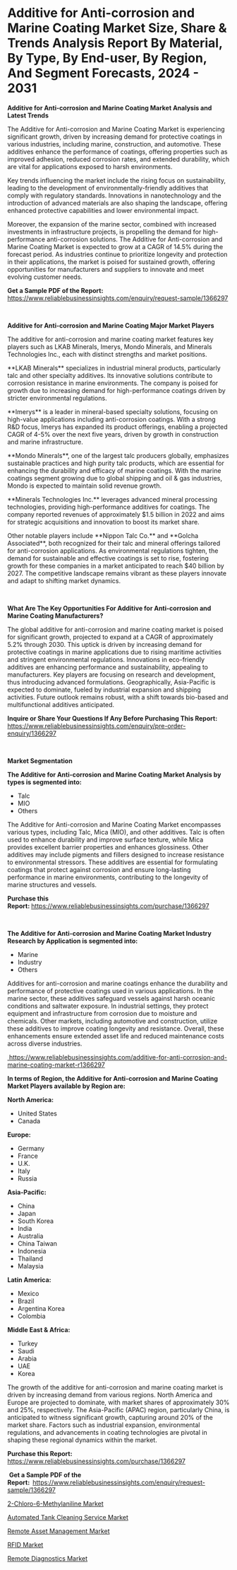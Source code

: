 <p><h1>Additive for Anti-corrosion and Marine Coating Market Size, Share & Trends Analysis Report By Material, By Type, By End-user, By Region, And Segment Forecasts, 2024 - 2031</h1></p><p><strong>Additive for Anti-corrosion and Marine Coating Market Analysis and Latest Trends</strong></p>
<p><p>The Additive for Anti-corrosion and Marine Coating Market is experiencing significant growth, driven by increasing demand for protective coatings in various industries, including marine, construction, and automotive. These additives enhance the performance of coatings, offering properties such as improved adhesion, reduced corrosion rates, and extended durability, which are vital for applications exposed to harsh environments.</p><p>Key trends influencing the market include the rising focus on sustainability, leading to the development of environmentally-friendly additives that comply with regulatory standards. Innovations in nanotechnology and the introduction of advanced materials are also shaping the landscape, offering enhanced protective capabilities and lower environmental impact.</p><p>Moreover, the expansion of the marine sector, combined with increased investments in infrastructure projects, is propelling the demand for high-performance anti-corrosion solutions. The Additive for Anti-corrosion and Marine Coating Market is expected to grow at a CAGR of 14.5% during the forecast period. As industries continue to prioritize longevity and protection in their applications, the market is poised for sustained growth, offering opportunities for manufacturers and suppliers to innovate and meet evolving customer needs.</p></p>
<p><strong>Get a Sample PDF of the Report:&nbsp;</strong> <a href="https://www.reliablebusinessinsights.com/enquiry/request-sample/1366297?utm_campaign=96&utm_medium=2&utm_source=Github&utm_content=ia&utm_term=05122024&utm_id=additive-for-anti-corrosion-and-marine-coating">https://www.reliablebusinessinsights.com/enquiry/request-sample/1366297</a></p>
<p>&nbsp;</p>
<p><strong>Additive for Anti-corrosion and Marine Coating Major Market Players</strong></p>
<p><p>The additive for anti-corrosion and marine coating market features key players such as LKAB Minerals, Imerys, Mondo Minerals, and Minerals Technologies Inc., each with distinct strengths and market positions. </p><p>**LKAB Minerals** specializes in industrial mineral products, particularly talc and other specialty additives. Its innovative solutions contribute to corrosion resistance in marine environments. The company is poised for growth due to increasing demand for high-performance coatings driven by stricter environmental regulations.</p><p>**Imerys** is a leader in mineral-based specialty solutions, focusing on high-value applications including anti-corrosion coatings. With a strong R&D focus, Imerys has expanded its product offerings, enabling a projected CAGR of 4-5% over the next five years, driven by growth in construction and marine infrastructure.</p><p>**Mondo Minerals**, one of the largest talc producers globally, emphasizes sustainable practices and high purity talc products, which are essential for enhancing the durability and efficacy of marine coatings. With the marine coatings segment growing due to global shipping and oil & gas industries, Mondo is expected to maintain solid revenue growth.</p><p>**Minerals Technologies Inc.** leverages advanced mineral processing technologies, providing high-performance additives for coatings. The company reported revenues of approximately $1.5 billion in 2022 and aims for strategic acquisitions and innovation to boost its market share.</p><p>Other notable players include **Nippon Talc Co.** and **Golcha Associated**, both recognized for their talc and mineral offerings tailored for anti-corrosion applications. As environmental regulations tighten, the demand for sustainable and effective coatings is set to rise, fostering growth for these companies in a market anticipated to reach $40 billion by 2027. The competitive landscape remains vibrant as these players innovate and adapt to shifting market dynamics.</p></p>
<p>&nbsp;</p>
<p><strong>What Are The Key Opportunities For Additive for Anti-corrosion and Marine Coating Manufacturers?</strong></p>
<p><p>The global additive for anti-corrosion and marine coating market is poised for significant growth, projected to expand at a CAGR of approximately 5.2% through 2030. This uptick is driven by increasing demand for protective coatings in marine applications due to rising maritime activities and stringent environmental regulations. Innovations in eco-friendly additives are enhancing performance and sustainability, appealing to manufacturers. Key players are focusing on research and development, thus introducing advanced formulations. Geographically, Asia-Pacific is expected to dominate, fueled by industrial expansion and shipping activities. Future outlook remains robust, with a shift towards bio-based and multifunctional additives anticipated.</p></p>
<p><strong>Inquire or Share Your Questions If Any Before Purchasing This Report:</strong> <a href="https://www.reliablebusinessinsights.com/enquiry/pre-order-enquiry/1366297?utm_campaign=96&utm_medium=2&utm_source=Github&utm_content=ia&utm_term=05122024&utm_id=additive-for-anti-corrosion-and-marine-coating">https://www.reliablebusinessinsights.com/enquiry/pre-order-enquiry/1366297</a></p>
<p>&nbsp;</p>
<p><strong>Market Segmentation</strong></p>
<p><strong>The Additive for Anti-corrosion and Marine Coating Market Analysis by types is segmented into:</strong></p>
<p><ul><li>Talc</li><li>MIO</li><li>Others</li></ul></p>
<p><p>The Additive for Anti-corrosion and Marine Coating Market encompasses various types, including Talc, Mica (MIO), and other additives. Talc is often used to enhance durability and improve surface texture, while Mica provides excellent barrier properties and enhances glossiness. Other additives may include pigments and fillers designed to increase resistance to environmental stressors. These additives are essential for formulating coatings that protect against corrosion and ensure long-lasting performance in marine environments, contributing to the longevity of marine structures and vessels.</p></p>
<p><strong>Purchase this Report:&nbsp;</strong><a href="https://www.reliablebusinessinsights.com/purchase/1366297?utm_campaign=96&utm_medium=2&utm_source=Github&utm_content=ia&utm_term=05122024&utm_id=additive-for-anti-corrosion-and-marine-coating">https://www.reliablebusinessinsights.com/purchase/1366297</a></p>
<p>&nbsp;</p>
<p><strong>The Additive for Anti-corrosion and Marine Coating Market Industry Research by Application is segmented into:</strong></p>
<p><ul><li>Marine</li><li>Industry</li><li>Others</li></ul></p>
<p><p>Additives for anti-corrosion and marine coatings enhance the durability and performance of protective coatings used in various applications. In the marine sector, these additives safeguard vessels against harsh oceanic conditions and saltwater exposure. In industrial settings, they protect equipment and infrastructure from corrosion due to moisture and chemicals. Other markets, including automotive and construction, utilize these additives to improve coating longevity and resistance. Overall, these enhancements ensure extended asset life and reduced maintenance costs across diverse industries.</p></p>
<p><a href="https://www.reliablebusinessinsights.com/additive-for-anti-corrosion-and-marine-coating-market-r1366297?utm_campaign=96&utm_medium=2&utm_source=Github&utm_content=ia&utm_term=05122024&utm_id=additive-for-anti-corrosion-and-marine-coating">&nbsp;https://www.reliablebusinessinsights.com/additive-for-anti-corrosion-and-marine-coating-market-r1366297</a></p>
<p><strong>In terms of Region, the Additive for Anti-corrosion and Marine Coating Market Players available by Region are:</strong></p>
<p>
    <p> <strong> North America: </strong>
        <ul>
            <li>United States</li>
            <li>Canada</li>
        </ul>
        </p> 
    <p> <strong> Europe: </strong>
        <ul>
            <li>Germany</li>
            <li>France</li>
            <li>U.K.</li>
            <li>Italy</li>
            <li>Russia</li>
        </ul>
        </p> 
    <p> <strong> Asia-Pacific: </strong>
        <ul>
            <li>China</li>
            <li>Japan</li>
            <li>South Korea</li>
            <li>India</li>
            <li>Australia</li>
            <li>China Taiwan</li>
            <li>Indonesia</li>
            <li>Thailand</li>
            <li>Malaysia</li>
        </ul>
        </p> 
    <p> <strong> Latin America: </strong>
        <ul>
            <li>Mexico</li>
            <li>Brazil</li>
            <li>Argentina Korea</li>
            <li>Colombia</li>
        </ul>
        </p> 
    <p> <strong> Middle East & Africa: </strong>
        <ul>
            <li>Turkey</li>
            <li>Saudi</li>
            <li>Arabia</li>
            <li>UAE</li>
            <li>Korea</li>
        </ul>
    </p>
    </p>
<p><p>The growth of the additive for anti-corrosion and marine coating market is driven by increasing demand from various regions. North America and Europe are projected to dominate, with market shares of approximately 30% and 25%, respectively. The Asia-Pacific (APAC) region, particularly China, is anticipated to witness significant growth, capturing around 20% of the market share. Factors such as industrial expansion, environmental regulations, and advancements in coating technologies are pivotal in shaping these regional dynamics within the market.</p></p>
<p><strong>Purchase this Report: </strong><a href="https://www.reliablebusinessinsights.com/purchase/1366297?utm_campaign=96&utm_medium=2&utm_source=Github&utm_content=ia&utm_term=05122024&utm_id=additive-for-anti-corrosion-and-marine-coating">https://www.reliablebusinessinsights.com/purchase/1366297</a></p>
<p>&nbsp;<strong>Get a Sample PDF of the Report:&nbsp;&nbsp;</strong><a href="https://www.reliablebusinessinsights.com/enquiry/request-sample/1366297?utm_campaign=96&utm_medium=2&utm_source=Github&utm_content=ia&utm_term=05122024&utm_id=additive-for-anti-corrosion-and-marine-coating">https://www.reliablebusinessinsights.com/enquiry/request-sample/1366297</a></p>
<p><strong></strong></p>
<p><p><a href="https://issuu.com/reportprime-2/docs/2-chloro-6-methylaniline-market-size-2030.pptx?utm_campaign=96&utm_medium=2&utm_source=Github&utm_content=ia&utm_term=05122024&utm_id=additive-for-anti-corrosion-and-marine-coating">2-Chloro-6-Methylaniline Market</a></p><p><a href="https://issuu.com/reportprime-2/docs/automated-tank-cleaning-service-market-size-2030.p?utm_campaign=96&utm_medium=2&utm_source=Github&utm_content=ia&utm_term=05122024&utm_id=additive-for-anti-corrosion-and-marine-coating">Automated Tank Cleaning Service Market</a></p><p><a href="https://www.linkedin.com/pulse/remote-asset-management-market-analysis-report-2024-2031-ajnqf?utm_campaign=96&utm_medium=2&utm_source=Github&utm_content=ia&utm_term=05122024&utm_id=additive-for-anti-corrosion-and-marine-coating">Remote Asset Management Market</a></p><p><a href="https://www.linkedin.com/pulse/top-reasons-behind-rfid-market-growth-6-cagr-from-2024-2031-90l3f?utm_campaign=96&utm_medium=2&utm_source=Github&utm_content=ia&utm_term=05122024&utm_id=additive-for-anti-corrosion-and-marine-coating">RFID Market</a></p><p><a href="https://www.linkedin.com/pulse/impressive-growth-remote-diagnostics-market-cagr-81-from-2024-b5zpf?utm_campaign=96&utm_medium=2&utm_source=Github&utm_content=ia&utm_term=05122024&utm_id=additive-for-anti-corrosion-and-marine-coating">Remote Diagnostics Market</a></p></p>